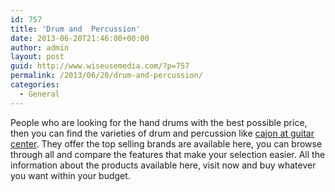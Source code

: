 ```yaml
---
id: 757
title: 'Drum and  Percussion'
date: 2013-06-20T21:46:00+00:00
author: admin
layout: post
guid: http://www.wiseusemedia.com/?p=757
permalink: /2013/06/20/drum-and-percussion/
categories:
  - General
---
```

People who are looking for the hand drums with the best possible price, then you can find the varieties of drum and percussion like [cajon at guitar center](http://www.guitarcenter.com/Cajons-Hand-Drums1.gc). They offer the top selling brands are available here, you can browse through all and compare the features that make your selection easier. All the information about the products available here, visit now and buy whatever you want within your budget.